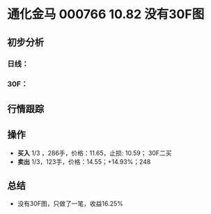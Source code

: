 # 通化金马 000766 10.82 没有30F图
## 初步分析
### 日线：
  
### 30F：
  
## 行情跟踪
  
## 操作
  - **买入** 1/3 ，286手，价格：11.65，止损: 10.59； 30F二买
  - **卖出** 1/3，123手，价格：14.55；+14.93%；248

## 总结
  - 没有30F图，只做了一笔，收益16.25%